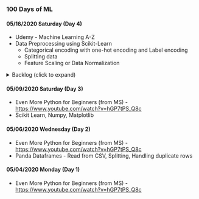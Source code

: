### 100 Days of ML
#### 05/16/2020 Saturday (Day 4)
- Udemy - Machine Learning A-Z
- Data Preprocessing using Scikit-Learn
  - Categorical encoding with one-hot encoding and Label encoding
  - Splitting data
  - Feature Scaling or Data Normalization

<details>
  <summary>Backlog (click to expand)</summary>
  
  #### Backlog
  ##### ML
  - Kaggle - https://www.kaggle.com/learn/overview
    - Intro to Machine Learning - https://www.kaggle.com/learn/intro-to-machine-learning
  - Python Machine Learning by Example - https://www.packtpub.com/free-ebooks/big-data-and-business-intelligence/python-machine-learning-example/9781783553112

  ##### NLP
  - NLP with Python - https://www.udemy.com/course/nlp-natural-language-processing-with-python/
  - Real World NLP - https://www.manning.com/books/real-world-natural-language-processing
  - Hands-On Natural Language Processing with Python - [https://www.packtpub.com/free-ebooks/big-data-and-business-intelligence/hands-natural-language-processing-python](https://www.packtpub.com/free-ebooks/big-data-and-business-intelligence/hands-natural-language-processing-python/9781789139495?utm_source=dzone.com&utm_medium=referral&utm_campaign=OutreachB10499Dollar5)
  - Hugging Face HTML - One NLP to rule them all - https://medium.com/huggingface/beating-the-state-of-the-art-in-nlp-with-hmtl-b4e1d5c3faf
  - Experience Grounds Language - https://arxiv.org/abs/2004.10151
    - https://twitter.com/universeinanegg/status/1252762166823804928

  ##### DataScience
  - OpenSafely data - https://opensafely.org/outputs/2020/05/covid-risk-factors/ - Risk factors for COVID-19 death revealed in world’s largest analysis of patient records to date.

  ##### More ML
  - Dive into Deep Learning - https://d2l.ai/index.html
  - Mathematics of Machine Learning - https://mml-book.github.io/book/mml-book_printed.pdf
  
</details>

#### 05/09/2020 Saturday (Day 3)
- Even More Python for Beginners (from MS) - https://www.youtube.com/watch?v=hGP7tPS_Q8c
- Scikit Learn, Numpy, Matplotlib
#### 05/06/2020 Wednesday (Day 2)
- Even More Python for Beginners (from MS) - https://www.youtube.com/watch?v=hGP7tPS_Q8c
- Panda Dataframes - Read from CSV, Splitting, Handling duplicate rows
#### 05/04/2020 Monday (Day 1)
- Even More Python for Beginners (from MS) - https://www.youtube.com/watch?v=hGP7tPS_Q8c


